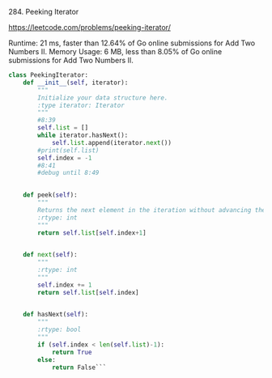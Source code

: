 284. Peeking Iterator


https://leetcode.com/problems/peeking-iterator/



Runtime: 21 ms, faster than 12.64% of Go online submissions for Add Two Numbers II.
Memory Usage: 6 MB, less than 8.05% of Go online submissions for Add Two Numbers II.



```python
class PeekingIterator:
    def __init__(self, iterator):
        """
        Initialize your data structure here.
        :type iterator: Iterator
        """
        #8:39
        self.list = []
        while iterator.hasNext():
            self.list.append(iterator.next())
        #print(self.list)
        self.index = -1
        #8:41
        #debug until 8:49
        

    def peek(self):
        """
        Returns the next element in the iteration without advancing the iterator.
        :rtype: int
        """
        return self.list[self.index+1]
        

    def next(self):
        """
        :rtype: int
        """
        self.index += 1
        return self.list[self.index]
        

    def hasNext(self):
        """
        :rtype: bool
        """
        if (self.index < len(self.list)-1):
            return True
        else:
            return False```
